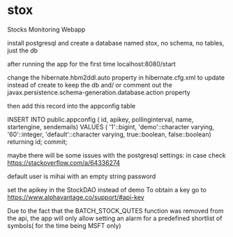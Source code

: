 # stox
Stocks Monitoring Webapp

install postgresql and create a database named stox, no schema, no tables, just the db

after running the app for the first time localhost:8080/start

change the hibernate.hbm2ddl.auto property in hibernate.cfg.xml to update instead of create to keep the db
and/ or comment out the
javax.persistence.schema-generation.database.action property 


then add this record into the appconfig table 

INSERT INTO public.appconfig (
id, apikey, pollinginterval, name, startengine, sendemails) VALUES (
'1'::bigint, 'demo'::character varying, '60'::integer, 'default'::character varying, true::boolean, false::boolean)
returning id;
commit;


maybe there will be some issues with the postgresql settings:
in case check https://stackoverflow.com/a/64336274

default user is mihai with an empty string password

set the apikey in the StockDAO instead of demo
To obtain a key go to https://www.alphavantage.co/support/#api-key

Due to the fact that the BATCH_STOCK_QUTES function was removed from the api,
the app will only allow setting an alarm for a predefined shortlist of symbols( for the time being MSFT only)